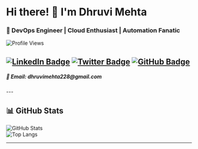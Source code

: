 # Hi there! 👋 I'm Dhruvi Mehta  

### 🚀 DevOps Engineer | Cloud Enthusiast | Automation Fanatic  

![Profile Views](https://komarev.com/ghpvc/?username=dhruviemehta&label=Profile+Views&color=brightgreen)

[![LinkedIn Badge](https://img.shields.io/badge/LinkedIn-Dhruvi-blue?style=flat&logo=linkedin)](https://www.linkedin.com/in/dhruviee/)
[![Twitter Badge](https://img.shields.io/badge/Twitter-Dhruvi-blue?style=flat&logo=twitter)](https://twitter.com/dhru_mehtaa)
[![GitHub Badge](https://img.shields.io/badge/GitHub-dhruviemehta-black?style=flat&logo=github)](https://github.com/dhruviemehta)
---
<h5>📧 Email: dhruvimehta228@gmail.com </h5>
---

## 📊 GitHub Stats  

![GitHub Stats](https://github-readme-stats.vercel.app/api?username=dhruviemehta&show_icons=true&theme=radical)  
![Top Langs](https://github-readme-stats.vercel.app/api/top-langs/?username=dhruviemehta&layout=compact&theme=radical)

---
